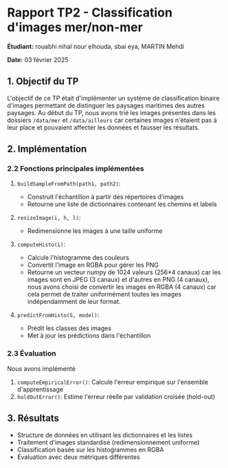 # Rapport TP2 - Classification d'images mer/non-mer

**Étudiant:**
rouabhi nihal nour elhouda,
sbai eya,
MARTIN Mehdi

**Date:** 03 février 2025

## 1. Objectif du TP

L'objectif de ce TP était d'implémenter un système de classification binaire d'images permettant de distinguer les paysages maritimes des autres paysages. Au début du TP, nous avons trié les images présentes dans les dossiers `/data/mer` et `/data/ailleurs` car certaines images n'étaient pas à leur place et pouvaient affecter les données et fausser les résultats.

## 2. Implémentation

### 2.2 Fonctions principales implémentées

1. `buildSampleFromPath(path1, path2)`:

   - Construit l'échantillon à partir des répertoires d'images
   - Retourne une liste de dictionnaires contenant les chemins et labels

2. `resizeImage(i, h, l)`:

   - Redimensionne les images à une taille uniforme

3. `computeHisto(i)`:

   - Calcule l'histogramme des couleurs
   - Convertit l'image en RGBA pour gérer les PNG
   - Retourne un vecteur numpy de 1024 valeurs (256\*4 canaux) car les images sont en JPEG (3 canaux) et d'autres en PNG (4 canaux), nous avons choisi de convertir les images en RGBA (4 canaux) car cela permet de traiter uniformément toutes les images indépendamment de leur format.

4. `predictFromHisto(S, model)`:
   - Prédit les classes des images
   - Met à jour les prédictions dans l'échantillon

### 2.3 Évaluation

Nous avons implémenté

1. `computeEmpiricalError()`: Calcule l'erreur empirique sur l'ensemble d'apprentissage
2. `holdOutError()`: Estime l'erreur réelle par validation croisée (hold-out)

## 3. Résultats

- Structure de données en utilisant les dictionnaires et les listes
- Traitement d'images standardisé (redimensionnement uniforme)
- Classification basée sur les histogrammes en RGBA
- Évaluation avec deux métriques différentes
